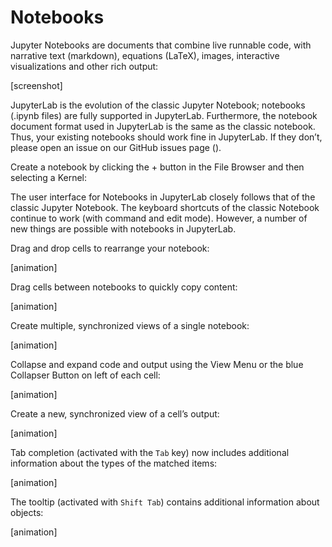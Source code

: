 
# Notebooks

Jupyter Notebooks are documents that combine live runnable code, with narrative text (markdown), equations (LaTeX), images, interactive visualizations and other rich output:

[screenshot]

JupyterLab is the evolution of the classic Jupyter Notebook; notebooks (.ipynb files) are fully supported in JupyterLab. Furthermore, the notebook document format used in JupyterLab is the same as the classic notebook. Thus, your existing notebooks should work fine in JupyterLab. If they don’t, please open an issue on our GitHub issues page ().

Create a notebook by clicking the + button in the File Browser and then selecting a Kernel:

The user interface for Notebooks in JupyterLab closely follows that of the classic Jupyter Notebook. The keyboard shortcuts of the classic Notebook continue to work (with command and edit mode). However, a number of new things are possible with notebooks in JupyterLab.

Drag and drop cells to rearrange your notebook:

[animation]

Drag cells between notebooks to quickly copy content:

[animation]

Create multiple, synchronized views of a single notebook:

[animation]

Collapse and expand code and output using the View Menu or the blue Collapser Button on left of each cell:

[animation]

Create a new, synchronized view of a cell’s output:

[animation]

Tab completion (activated with the `Tab` key) now includes additional information about the types of the matched items:

[animation]

The tooltip (activated with `Shift Tab`) contains additional information about objects:

[animation]